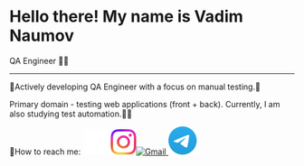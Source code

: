 # Hello there! My name is Vadim Naumov
QA Engineer 👨‍💻

---

🫸Actively developing QA Engineer with a focus on manual testing.🫷

Primary domain - testing web applications (front + back). Currently, I am also studying test automation.🦾🤖


📧How to reach me: <a href="https://github.com/naumov94" target="_blank"><img src="images/github-mark-white.png" alt="GitHub" width="45" height="45"></a> <a href="https://www.instagram.com/naumov94_" target="_blank">
  <img src="images/Instagram_Glyph_Gradient.png" alt="Instagram" width="45" height="45"></a><a href="mailto:chester.kms@gmail.com" target="_blank"><img src="https://simpleicons.org/icons/gmail.svg" alt="Gmail" width="45" height="45"></a><a href="https://t.me/Naumov94USA" target="_blank">
  <img src="images/logo.png" alt="Telegram" width="50" height="50">
</a>

